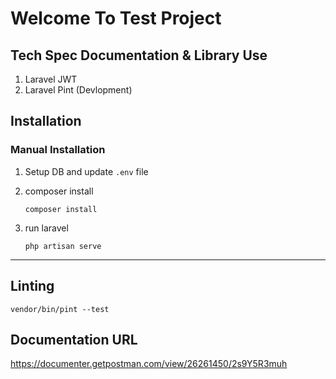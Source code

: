 # Welcome To Test Project

## Tech Spec Documentation & Library Use
1. Laravel JWT
2. Laravel Pint (Devlopment)

## Installation

### Manual Installation
1. Setup DB and update `.env` file

2. composer install
   ```
   composer install
   ```
3. run laravel
   ```
   php artisan serve
   ```
---

## Linting
```
vendor/bin/pint --test
```

## Documentation URL
https://documenter.getpostman.com/view/26261450/2s9Y5R3muh
